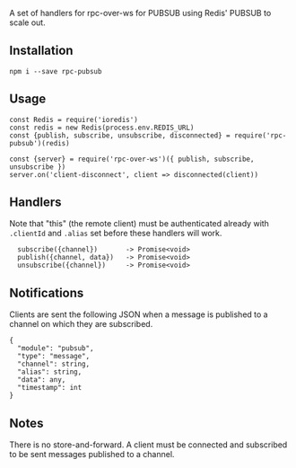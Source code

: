 A set of handlers for rpc-over-ws for PUBSUB using Redis' PUBSUB to scale out.

## Installation

    npm i --save rpc-pubsub

## Usage

    const Redis = require('ioredis')
    const redis = new Redis(process.env.REDIS_URL)
    const {publish, subscribe, unsubscribe, disconnected} = require('rpc-pubsub')(redis)

    const {server} = require('rpc-over-ws')({ publish, subscribe, unsubscribe })
    server.on('client-disconnect', client => disconnected(client))

## Handlers

Note that "this" (the remote client) must be authenticated already with
`.clientId` and `.alias` set before these handlers will work.

      subscribe({channel})       -> Promise<void>
      publish({channel, data})   -> Promise<void>
      unsubscribe({channel})     -> Promise<void>

## Notifications

Clients are sent the following JSON when a message is published to a channel
on which they are subscribed.

    {
      "module": "pubsub",
      "type": "message",
      "channel": string,
      "alias": string,
      "data": any,
      "timestamp": int
    }

## Notes

There is no store-and-forward. A client must be connected and subscribed
to be sent messages published to a channel.
